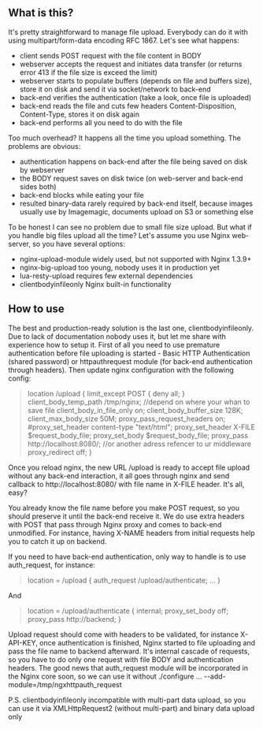 ## What is this?
It's pretty straightforward to manage file upload. Everybody can do it with using multipart/form-data encoding RFC 1867. Let's see what happens:

* client sends POST request with the file content in BODY
* webserver accepts the request and initiates data transfer (or returns error 413 if the file size is exceed the limit)
* webserver starts to populate buffers (depends on file and buffers size), store it on disk and send it via socket/network to back-end
* back-end verifies the authentication (take a look, once file is uploaded)
* back-end reads the file and cuts few headers Content-Disposition, Content-Type, stores it on disk again
* back-end performs all you need to do with the file

Too much overhead? It happens all the time you upload something. The problems are obvious:

* authentication happens on back-end after the file being saved on disk by webserver
* the BODY request saves on disk twice (on web-server and back-end sides both)
* back-end blocks while eating your file
* resulted binary-data rarely required by back-end itself, because images usually use by Imagemagic, documents upload on S3 or something else

To be honest I can see no problem due to small file size upload. But what if you handle big files upload all the time? Let's assume you use Nginx web-server, so you have several options:

* nginx-upload-module widely used, but not supported with Nginx 1.3.9+
* nginx-big-upload too young, nobody uses it in production yet
* lua-resty-upload requires few external dependencies
* clientbodyinfileonly Nginx built-in functionality

## How to use
The best and production-ready solution is the last one, clientbodyinfileonly. Due to lack of documentation nobody uses it, but let me share with experience how to setup it. First of all you need to use premature authentication before file uploading is started - Basic HTTP Authentication (shared password) or httpauthrequest module (for back-end authentication through headers). Then update nginx configuration with the following config:

> location /upload {
        limit_except POST              { deny all; }
        client_body_temp_path          /tmp/nginx; //depend on where your whan to save file
        client_body_in_file_only       on;
        client_body_buffer_size        128K;
        client_max_body_size           50M;
        proxy_pass_request_headers     on;
        #proxy_set_header content-type "text/html";
        proxy_set_header               X-FILE $request_body_file;
        proxy_set_body                 $request_body_file;
        proxy_pass                     http://localhost:8080/; //or another adress refencer to ur middleware
        proxy_redirect                 off;
        }
        
Once you reload nginx, the new URL /upload is ready to accept file upload without any back-end interaction, it all goes through nginx and send callback to http://localhost:8080/ with file name in X-FILE header. It's all, easy?

You already know the file name before you make POST request, so you should preserve it until the back-end receive it. We do use extra headers with POST that pass through Nginx proxy and comes to back-end unmodified. For instance, having X-NAME headers from initial requests help you to catch it up on backend.

If you need to have back-end authentication, only way to handle is to use auth_request, for instance:
> location = /upload {
  auth_request               /upload/authenticate;
  ...
    }

And

> location = /upload/authenticate {
  internal;
  proxy_set_body             off;
  proxy_pass                 http://backend;
}

Upload request should come with headers to be validated, for instance X-API-KEY, once authentication is finished, Nginx started to file uploading and pass the file name to backend afterward. It's internal cascade of requests, so you have to do only one request with file BODY and authentication headers. The good news that auth_request module will be incorporated in the Nginx core soon, so we can use it without ./configure ... --add-module=/tmp/ngxhttpauth_request

P.S. clientbodyinfileonly incompatible with multi-part data upload, so you can use it via XMLHttpRequest2 (without multi-part) and binary data upload only

